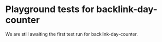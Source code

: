 # Playground tests for backlink-day-counter
We are still awaiting the first test run for backlink-day-counter.
